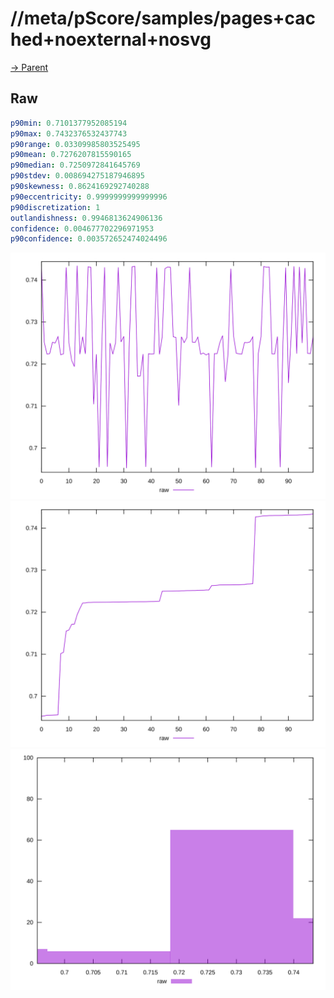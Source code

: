 
# //meta/pScore/samples/pages+cached+noexternal+nosvg

[→ Parent](../..)


## Raw


```yaml
p90min: 0.7101377952085194
p90max: 0.7432376532437743
p90range: 0.03309985803525495
p90mean: 0.7276207815590165
p90median: 0.7250972841645769
p90stdev: 0.008694275187946895
p90skewness: 0.8624169292740288
p90eccentricity: 0.9999999999999996
p90discretization: 1
outlandishness: 0.9946813624906136
confidence: 0.004677702296971953
p90confidence: 0.003572652474024496

```

![PLOT: raw-values](./raw/values.svg)![PLOT: raw-sorted](./raw/sorted.svg)![PLOT: raw-histogram](./raw/histogram.svg)